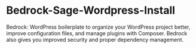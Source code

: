 # Bedrock-Sage-Wordpress-Install
Bedrock: WordPress boilerplate to organize your WordPress project better, improve configuration files, and manage plugins with Composer. Bedrock also gives you improved security and proper dependency management.
